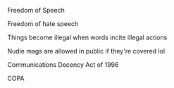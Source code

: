 Freedom of Speech
 
Freedom of hate speech
 
Things become illegal when words incite illegal actions
 
Nudie mags are allowed in public if they're covered lol
 
Communications Decency Act of 1996
 
COPA